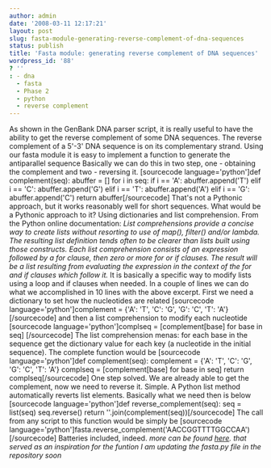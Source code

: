 ```yaml
---
author: admin
date: '2008-03-11 12:17:21'
layout: post
slug: fasta-module-generating-reverse-complement-of-dna-sequences
status: publish
title: 'Fasta module: generating reverse complement of DNA sequences'
wordpress_id: '88'
? ''
: - dna
  - fasta
  - Phase 2
  - python
  - reverse complement
---
```


As shown in the GenBank DNA parser script, it is really useful to have
the ability to get the reverse complement of some DNA sequences. The
reverse complement of a 5'-3' DNA sequence is on its complementary
strand. Using our fasta module it is easy to implement a function to
generate the antiparallel sequence Basically we can do this in two step,
one - obtaining the complement and two - reversing it. [sourcecode
language='python']def complement(seq): abuffer = [] for i in seq: if i
== 'A': abuffer.append('T') elif i == 'C': abuffer.append('G') elif i ==
'T': abuffer.append('A') elif i == 'G': abuffer.append('C') return
abuffer[/sourcecode] That's not a Pythonic approach, but it works
reasonably well for short sequences. What would be a Pythonic approach
to it? Using dictionaries and list comprehension. From the Python online
documentation: *List comprehensions provide a concise way to create
lists without resorting to use of map(), filter() and/or lambda. The
resulting list definition tends often to be clearer than lists built
using those constructs. Each list comprehension consists of an
expression followed by a for clause, then zero or more for or if
clauses. The result will be a list resulting from evaluating the
expression in the context of the for and if clauses which follow it.* It
is basically a specific way to modify lists using a loop and if clauses
when needed. In a couple of lines we can do what we accomplished in 10
lines with the above excerpt. First we need a dictionary to set how the
nucleotides are related [sourcecode language='python']complement = {'A':
'T', 'C': 'G', 'G': 'C', 'T': 'A'}[/sourcecode] and then a list
comprehension to modify each nucleotide [sourcecode
language='python']complseq = [complement[base] for base in seq]
[/sourcecode] The list comprehension menas: for each base in the
sequence get the dictionary value for each key (a nucleotide in the
initial sequence). The complete function would be [sourcecode
language='python']def complement(seq): complement = {'A': 'T', 'C': 'G',
'G': 'C', 'T': 'A'} complseq = [complement[base] for base in seq] return
complseq[/sourcecode] One step solved. We are already able to get the
complement, now we need to reverse it. Simple. A Python list method
automatically reverts list elements. Basically what we need then is
below [sourcecode language='python']def reverse\_complement(seq): seq =
list(seq) seq.reverse() return ''.join(complement(seq))[/sourcecode] The
call from any script to this function would be simply be [sourcecode
language='python']fasta.reverse\_complement('AACCGGTTTTGGCCAA')[/sourcecode]
Batteries included, indeed. *more can be found
[here](http://www.onlamp.com/pub/a/python/2002/10/17/biopython.html?page=4).
that served as an inspiration for the funtion* *I am updating the
fasta.py file in the repository soon*
